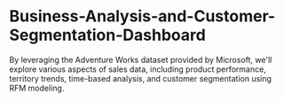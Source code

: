 # Business-Analysis-and-Customer-Segmentation-Dashboard
By leveraging the Adventure Works dataset provided by Microsoft, we'll explore various aspects of sales data, including product performance, territory trends, time-based analysis, and customer segmentation using RFM modeling.
